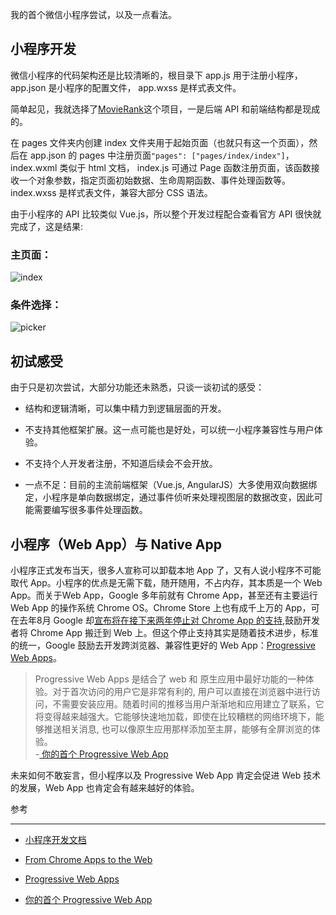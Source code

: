 我的首个微信小程序尝试，以及一点看法。

## 小程序开发

微信小程序的代码架构还是比较清晰的，根目录下 app.js 用于注册小程序，app.json 是小程序的配置文件， app.wxss 是样式表文件。

简单起见，我就选择了[MovieRank](https://www.imliyan.com/projects/movierank/)这个项目，一是后端 API 和前端结构都是现成的。

在 pages 文件夹内创建 index 文件夹用于起始页面（也就只有这一个页面），然后在 app.json 的 pages 中注册页面`"pages": ["pages/index/index"]`，index.wxml 类似于 html 文档， index.js 可通过 Page 函数注册页面，该函数接收一个对象参数，指定页面初始数据、生命周期函数、事件处理函数等。 index.wxss 是样式表文件，兼容大部分 CSS 语法。

由于小程序的 API 比较类似 Vue.js，所以整个开发过程配合查看官方 API 很快就完成了，这是结果:

### 主页面：

![index](/static/blogs/img/1701/wxapp1.png)

### 条件选择：

![picker](/static/blogs/img/1701/wxapp2.png)

## 初试感受

由于只是初次尝试，大部分功能还未熟悉，只谈一谈初试的感受：

+ 结构和逻辑清晰，可以集中精力到逻辑层面的开发。

+ 不支持其他框架扩展。这一点可能也是好处，可以统一小程序兼容性与用户体验。

+ 不支持个人开发者注册，不知道后续会不会开放。

+ 一点不足：目前的主流前端框架（Vue.js, AngularJS）大多使用双向数据绑定，小程序是单向数据绑定，通过事件侦听来处理视图层的数据改变，因此可能需要编写很多事件处理函数。

## 小程序（Web App）与 Native App

小程序正式发布当天，很多人宣称可以卸载本地 App 了，又有人说小程序不可能取代 App。小程序的优点是无需下载，随开随用，不占内存，其本质是一个 Web App。而关于Web App，Google 多年前就有 Chrome App，甚至还有主要运行 Web App 的操作系统 Chrome OS。Chrome Store 上也有成千上万的 App，可在去年8月 Google 却[宣布将在接下来两年停止对 Chrome App 的支持](https://blog.chromium.org/2016/08/from-chrome-apps-to-web.html),鼓励开发者将 Chrome App 搬迁到 Web 上。但这个停止支持其实是随着技术进步，标准的统一，Google 鼓励去开发跨浏览器、兼容性更好的 Web App：[Progressive Web Apps](https://developers.google.com/web/progressive-web-apps/)。

> Progressive Web Apps 是结合了 web 和 原生应用中最好功能的一种体验。对于首次访问的用户它是非常有利的, 用户可以直接在浏览器中进行访问，不需要安装应用。随着时间的推移当用户渐渐地和应用建立了联系，它将变得越来越强大。它能够快速地加载，即使在比较糟糕的网络环境下，能够推送相关消息, 也可以像原生应用那样添加至主屏，能够有全屏浏览的体验。<br>
> -[
你的首个 Progressive Web App](https://developers.google.com/web/fundamentals/getting-started/codelabs/your-first-pwapp/?hl=zh-cn)

未来如何不敢妄言，但小程序以及 Progressive Web App 肯定会促进 Web 技术的发展，Web App 也肯定会有越来越好的体验。


参考

---

+ [小程序开发文档](https://mp.weixin.qq.com/debug/wxadoc/dev/index.html?t=2017111)

+ [From Chrome Apps to the Web](https://blog.chromium.org/2016/08/from-chrome-apps-to-web.html)

+ [Progressive Web Apps](https://developers.google.com/web/progressive-web-apps/)

+ [你的首个 Progressive Web App](https://developers.google.com/web/fundamentals/getting-started/codelabs/your-first-pwapp/?hl=zh-cn)
